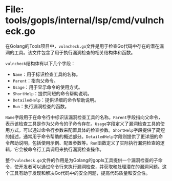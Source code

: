 # File: tools/gopls/internal/lsp/cmd/vulncheck.go

在Golang的Tools项目中，`vulncheck.go`文件是用于检查Go代码中存在的潜在漏洞的工具。该文件包含了用于执行漏洞检查的相关结构体和函数。

`vulncheck`结构体有以下几个字段：

- `Name`：用于标识检查工具的名称。
- `Parent`：指向父命令。
- `Usage`：用于显示命令的使用方式。
- `ShortHelp`：提供简短的命令帮助说明。
- `DetailedHelp`：提供详细的命令帮助说明。
- `Run`：执行漏洞检查的函数。

`Name`字段用于在命令行中标识该漏洞检查工具的名称。`Parent`字段指向父命令，表示该检查工具是作为父命令的子命令存在。`Usage`字段定义了漏洞检查工具的使用方式，可以通过命令行参数来配置具体的检查参数。`ShortHelp`字段提供了简短的描述，通常用于命令帮助的概述部分。`DetailedHelp`字段则提供了更详细的命令帮助说明，包括使用示例、配置参数等。`Run`函数定义了实际执行漏洞检查的逻辑，它会被命令行工具调用来执行漏洞检查操作。

整个`vulncheck.go`文件的作用是为Golang的gopls工具提供一个漏洞检查的子命令，使开发者可以通过命令行来执行漏洞检查，并获取和处理潜在的漏洞问题。这个工具有助于发现和解决Go代码中的安全问题，提高代码质量和安全性。

